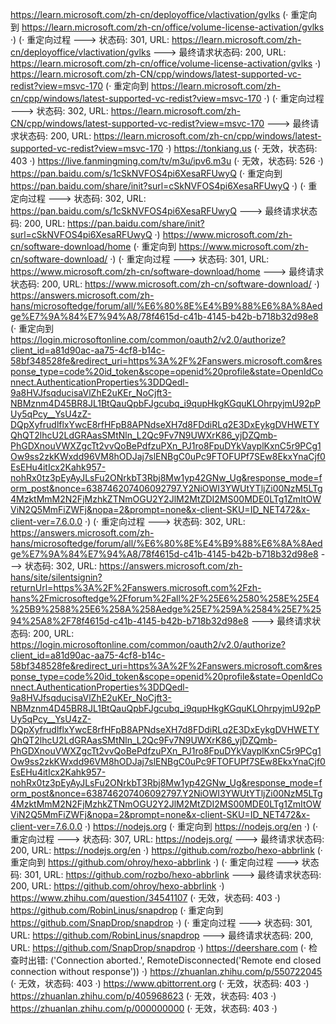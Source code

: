 https://learn.microsoft.com/zh-cn/deployoffice/vlactivation/gvlks (· 重定向到 https://learn.microsoft.com/zh-cn/office/volume-license-activation/gvlks ·)
(· 重定向过程 ---> 状态码: 301, URL: https://learn.microsoft.com/zh-cn/deployoffice/vlactivation/gvlks ---> 最终请求状态码: 200, URL: https://learn.microsoft.com/zh-cn/office/volume-license-activation/gvlks ·)
https://learn.microsoft.com/zh-CN/cpp/windows/latest-supported-vc-redist?view=msvc-170 (· 重定向到 https://learn.microsoft.com/zh-cn/cpp/windows/latest-supported-vc-redist?view=msvc-170 ·)
(· 重定向过程 ---> 状态码: 302, URL: https://learn.microsoft.com/zh-CN/cpp/windows/latest-supported-vc-redist?view=msvc-170 ---> 最终请求状态码: 200, URL: https://learn.microsoft.com/zh-cn/cpp/windows/latest-supported-vc-redist?view=msvc-170 ·)
https://tonkiang.us (· 无效，状态码: 403 ·)
https://live.fanmingming.com/tv/m3u/ipv6.m3u (· 无效，状态码: 526 ·)
https://pan.baidu.com/s/1cSkNVFOS4pi6XesaRFUwyQ (· 重定向到 https://pan.baidu.com/share/init?surl=cSkNVFOS4pi6XesaRFUwyQ ·)
(· 重定向过程 ---> 状态码: 302, URL: https://pan.baidu.com/s/1cSkNVFOS4pi6XesaRFUwyQ ---> 最终请求状态码: 200, URL: https://pan.baidu.com/share/init?surl=cSkNVFOS4pi6XesaRFUwyQ ·)
https://www.microsoft.com/zh-cn/software-download/home (· 重定向到 https://www.microsoft.com/zh-cn/software-download/ ·)
(· 重定向过程 ---> 状态码: 301, URL: https://www.microsoft.com/zh-cn/software-download/home ---> 最终请求状态码: 200, URL: https://www.microsoft.com/zh-cn/software-download/ ·)
https://answers.microsoft.com/zh-hans/microsoftedge/forum/all/%E6%80%8E%E4%B9%88%E6%8A%8Aedge%E7%9A%84%E7%94%A8/78f4615d-c41b-4145-b42b-b718b32d98e8 (· 重定向到 https://login.microsoftonline.com/common/oauth2/v2.0/authorize?client_id=a81d90ac-aa75-4cf8-b14c-58bf348528fe&redirect_uri=https%3A%2F%2Fanswers.microsoft.com&response_type=code%20id_token&scope=openid%20profile&state=OpenIdConnect.AuthenticationProperties%3DDQedl-9a8HVJfsqducisaVlZhE2uKEr_NoCjft3-NBMznm4D45BR8JL1BtQauQpbFJgcubq_i9qupHkgKGquKLOhrpyjmU92pPUy5qPcy__YsU4zZ-DQpXyfrudlflxYwcE8rfHFpB8APNdseXH7d8FDdiRLq2E3DxEykgDVHWETYQhQT2lhcU2LdGRAasSMtNln_L2Qc9Fv7N9UWXrK86_yjDZQmb-PhGDXnouVWXZgcTt2vvQoBePdfzuPXn_PJ1ro8FpuDYkVayplKxnC5r9PCg1Ow9ss2zkKWxdd96VM8hODJaj7slENBgC0uPc9FTOFUPf7SEw8EkxYnaCjf0EsEHu4itIcx2Kahk957-nohRx0tz3pEyAyJLsFu2ONrkbT3Rbj8Mw1yp42GNw_Ug&response_mode=form_post&nonce=638746207406092797.Y2NiOWI3YWUtYTljZi00NzM5LTg4MzktMmM2N2FjMzhkZTNmOGU2Y2JlM2MtZDI2MS00MDE0LTg1ZmItOWViN2Q5MmFiZWFj&nopa=2&prompt=none&x-client-SKU=ID_NET472&x-client-ver=7.6.0.0 ·)
(· 重定向过程 ---> 状态码: 302, URL: https://answers.microsoft.com/zh-hans/microsoftedge/forum/all/%E6%80%8E%E4%B9%88%E6%8A%8Aedge%E7%9A%84%E7%94%A8/78f4615d-c41b-4145-b42b-b718b32d98e8 ---> 状态码: 302, URL: https://answers.microsoft.com/zh-hans/site/silentsignin?returnUrl=https%3A%2F%2Fanswers.microsoft.com%2Fzh-hans%2Fmicrosoftedge%2Fforum%2Fall%2F%25E6%2580%258E%25E4%25B9%2588%25E6%258A%258Aedge%25E7%259A%2584%25E7%2594%25A8%2F78f4615d-c41b-4145-b42b-b718b32d98e8 ---> 最终请求状态码: 200, URL: https://login.microsoftonline.com/common/oauth2/v2.0/authorize?client_id=a81d90ac-aa75-4cf8-b14c-58bf348528fe&redirect_uri=https%3A%2F%2Fanswers.microsoft.com&response_type=code%20id_token&scope=openid%20profile&state=OpenIdConnect.AuthenticationProperties%3DDQedl-9a8HVJfsqducisaVlZhE2uKEr_NoCjft3-NBMznm4D45BR8JL1BtQauQpbFJgcubq_i9qupHkgKGquKLOhrpyjmU92pPUy5qPcy__YsU4zZ-DQpXyfrudlflxYwcE8rfHFpB8APNdseXH7d8FDdiRLq2E3DxEykgDVHWETYQhQT2lhcU2LdGRAasSMtNln_L2Qc9Fv7N9UWXrK86_yjDZQmb-PhGDXnouVWXZgcTt2vvQoBePdfzuPXn_PJ1ro8FpuDYkVayplKxnC5r9PCg1Ow9ss2zkKWxdd96VM8hODJaj7slENBgC0uPc9FTOFUPf7SEw8EkxYnaCjf0EsEHu4itIcx2Kahk957-nohRx0tz3pEyAyJLsFu2ONrkbT3Rbj8Mw1yp42GNw_Ug&response_mode=form_post&nonce=638746207406092797.Y2NiOWI3YWUtYTljZi00NzM5LTg4MzktMmM2N2FjMzhkZTNmOGU2Y2JlM2MtZDI2MS00MDE0LTg1ZmItOWViN2Q5MmFiZWFj&nopa=2&prompt=none&x-client-SKU=ID_NET472&x-client-ver=7.6.0.0 ·)
https://nodejs.org (· 重定向到 https://nodejs.org/en ·)
(· 重定向过程 ---> 状态码: 307, URL: https://nodejs.org/ ---> 最终请求状态码: 200, URL: https://nodejs.org/en ·)
https://github.com/rozbo/hexo-abbrlink (· 重定向到 https://github.com/ohroy/hexo-abbrlink ·)
(· 重定向过程 ---> 状态码: 301, URL: https://github.com/rozbo/hexo-abbrlink ---> 最终请求状态码: 200, URL: https://github.com/ohroy/hexo-abbrlink ·)
https://www.zhihu.com/question/34541107 (· 无效，状态码: 403 ·)
https://github.com/RobinLinus/snapdrop (· 重定向到 https://github.com/SnapDrop/snapdrop ·)
(· 重定向过程 ---> 状态码: 301, URL: https://github.com/RobinLinus/snapdrop ---> 最终请求状态码: 200, URL: https://github.com/SnapDrop/snapdrop ·)
https://deershare.com (· 检查时出错: ('Connection aborted.', RemoteDisconnected('Remote end closed connection without response')) ·)
https://zhuanlan.zhihu.com/p/550722045 (· 无效，状态码: 403 ·)
https://www.qbittorrent.org (· 无效，状态码: 403 ·)
https://zhuanlan.zhihu.com/p/405968623 (· 无效，状态码: 403 ·)
https://zhuanlan.zhihu.com/p/000000000 (· 无效，状态码: 403 ·)
